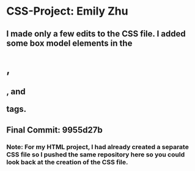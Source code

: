 # CSS-Project: Emily Zhu
## I made only a few edits to the CSS file. I added some box model elements in the <h1>, <h2>, and <p> tags.
## Final Commit: 9955d27b
### Note: For my HTML project, I had already created a separate CSS file so I pushed the same repository here so you could look back at the creation of the CSS file.
